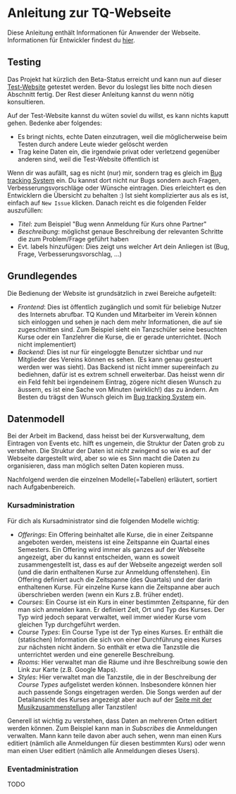 # Anleitung zur TQ-Webseite

Diese Anleitung enthält Informationen für Anwender der Webseite. Informationen für Entwickler findest du [hier](developers.md).

## Testing

Das Projekt hat kürzlich den Beta-Status erreicht und kann nun auf dieser [Test-Website](http://tanzquotient.vseth.ethz.ch/) getestet werden. Bevor du loslegst lies bitte noch diesen Abschnitt fertig. Der Rest dieser Anleitung kannst du wenn nötig konsultieren.

Auf der Test-Website kannst du wüten soviel du willst, es kann nichts kaputt gehen. Bedenke aber folgendes:

* Es bringt nichts, echte Daten einzutragen, weil die möglicherweise beim Testen durch andere Leute wieder gelöscht werden
* Trag keine Daten ein, die irgendwie privat oder verletzend gegenüber anderen sind, weil die Test-Website öffentlich ist

Wenn dir was aufällt, sag es nicht (nur) mir, sondern trag es gleich im [Bug tracking System](https://github.com/gitsimon/tq_website/issues) ein. Du kannst dort nicht nur Bugs sondern auch Fragen, Verbesserungsvorschläge oder Wünsche eintragen. Dies erleichtert es den Entwicklern die Übersicht zu behalten :) Ist sieht komplizierter aus als es ist, einfach auf `New Issue` klicken. Danach reicht es die folgenden Felder auszufüllen:

* *Titel*: zum Beispiel "Bug wenn Anmeldung für Kurs ohne Partner"
* *Beschreibung*: möglichst genaue Beschreibung der relevanten Schritte die zum Problem/Frage geführt haben
* Evt. labels hinzufügen: Dies zeigt uns welcher Art dein Anliegen ist (Bug, Frage, Verbesserungsvorschlag, ...)

## Grundlegendes

Die Bedienung der Website ist grundsätzlich in zwei Bereiche aufgeteilt:

* *Frontend*: Dies ist öffentlich zugänglich und somit für beliebige Nutzer des Internets abrufbar. TQ Kunden und Mitarbeiter im Verein können sich einloggen und sehen je nach dem mehr Informationen, die auf sie zugeschnitten sind. Zum Beispiel sieht ein Tanzschüler seine besuchten Kurse oder ein Tanzlehrer die Kurse, die er gerade unterrichtet. (Noch nicht implementiert)
* *Backend*: Dies ist nur für eingeloggte Benutzer sichtbar und nur Mitglieder des Vereins können es sehen. (Es kann genau gesteuert werden wer was sieht). Das Backend ist nicht immer supereinfach zu bediehnen, dafür ist es extrem schnell erweiterbar. Das heisst wenn dir ein Feld fehlt bei irgendeinem Eintrag, zögere nicht diesen Wunsch zu äussern, es ist eine Sache von Minuten (wirklich!) das zu ändern. Am Besten du trägst den Wunsch gleich im [Bug tracking System](https://github.com/gitsimon/tq_website/issues) ein.

## Datenmodell

Bei der Arbeit im Backend, dass heisst bei der Kursverwaltung, dem Eintragen von Events etc. hilft es ungemein, die Struktur der Daten grob zu verstehen. Die Struktur der Daten ist *nicht* zwingend so wie es auf der Webseite dargestellt wird, aber so wie es Sinn macht die Daten zu organisieren, dass man möglich selten Daten kopieren muss.

Nachfolgend werden die einzelnen Modelle(=Tabellen) erläutert, sortiert nach Aufgabenbereich.

### Kursadministration

Für dich als Kursadministrator sind die folgenden Modelle wichtig:

* *Offerings*: Ein Offering beinhaltet alle Kurse, die in einer Zeitspanne angeboten werden, meistens ist eine Zeitspanne ein Quartal eines Semesters. Ein Offering wird immer als ganzes auf der Webseite angezeigt, aber du kannst entscheiden, wann es soweit zusammengestellt ist, dass es auf der Webseite angezeigt werden soll (und die darin enthaltenen Kurse zur Anmeldung offenstehen).
Ein Offering definiert auch die Zeitspanne (des Quartals) und der darin enthaltenen Kurse. Für einzelne Kurse kann die Zeitspanne aber auch überschrieben werden (wenn ein Kurs z.B. früher endet).
* *Courses*: Ein Course ist ein Kurs in einer bestimmten Zeitspanne, für den man sich anmelden kann. Er definiert Zeit, Ort und Typ des Kurses. Der Typ wird jedoch separat verwaltet, weil immer wieder Kurse vom gleichen Typ durchgeführt werden.
* *Course Types*: Ein Course Type ist der Typ eines Kurses. Er enthält die (statischen) Information die sich von einer Durchführung eines Kurses zur nächsten nicht ändern. So enthält er etwa die Tanzstile die unterrichtet werden und eine generelle Beschreibung.
* *Rooms*: Hier verwaltet man die Räume und ihre Beschreibung sowie den Link zur Karte (z.B. Google Maps).
* *Styles*: Hier verwaltet man die Tanzstile, die in der Beschreibung der *Course Types* aufgelistet werden können. Insbesondere können hier auch passende Songs eingetragen werden. Die Songs werden auf der Detailansicht des Kurses angezeigt aber auch auf der [Seite mit der Musikzusammenstellung](http://tanzquotient.vseth.ethz.ch/courses/music/) aller Tanzstilen!

Generell ist wichtig zu verstehen, dass Daten an mehreren Orten editiert werden können. Zum Beispiel kann man in *Subscribes* die Anmeldungen verwalten. Mann kann teile davon aber auch sehen, wenn man einen Kurs editiert (nämlich alle Anmeldungen für diesen bestimmten Kurs) oder wenn man einen User editiert (nämlich alle Anmeldungen dieses Users).

### Eventadministration

TODO

